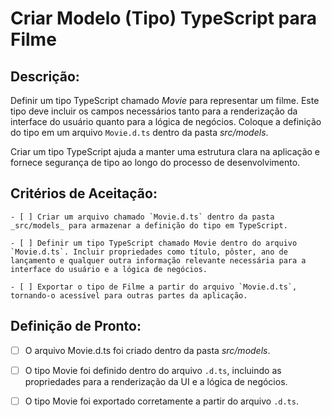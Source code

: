 # Criar Modelo (Tipo) TypeScript para Filme

## Descrição:

Definir um tipo TypeScript chamado _Movie_ para representar um filme. Este tipo deve incluir os campos necessários tanto para a renderização da interface do usuário quanto para a lógica de negócios. Coloque a definição do tipo em um arquivo `Movie.d.ts` dentro da pasta _src/models_.

Criar um tipo TypeScript ajuda a manter uma estrutura clara na aplicação e fornece segurança de tipo ao longo do processo de desenvolvimento.

## Critérios de Aceitação:

    - [ ] Criar um arquivo chamado `Movie.d.ts` dentro da pasta _src/models_ para armazenar a definição do tipo em TypeScript.

    - [ ] Definir um tipo TypeScript chamado Movie dentro do arquivo `Movie.d.ts`. Incluir propriedades como título, pôster, ano de lançamento e qualquer outra informação relevante necessária para a interface do usuário e a lógica de negócios.

    - [ ] Exportar o tipo de Filme a partir do arquivo `Movie.d.ts`, tornando-o acessível para outras partes da aplicação.

## Definição de Pronto:

- [ ] O arquivo Movie.d.ts foi criado dentro da pasta _src/models_.

- [ ] O tipo Movie foi definido dentro do arquivo `.d.ts`, incluindo as propriedades para a renderização da UI e a lógica de negócios.

- [ ] O tipo Movie foi exportado corretamente a partir do arquivo `.d.ts`.
